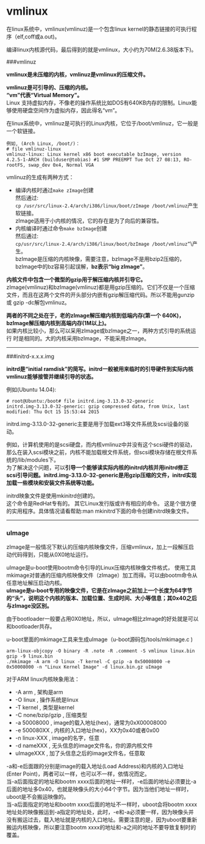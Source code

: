 vmlinux
=====

在linux系统中，vmlinux(vmlinuz)是一个包含linux kernel的静态链接的可执行程序（elf,coff或a.out)。

编译linux内核源代码，最后得到的就是vmlinux，大小约为70M(2.6.38版本下)。

###vmlinuz

**vmlinux是未压缩的内核，vmlinuz是vmlinux的压缩文件。**

**vmlinuz是可引导的、压缩的内核。**   
**“vm”代表“Virtual Memory”。**    
Linux 支持虚拟内存，不像老的操作系统比如DOS有640KB内存的限制。Linux能够使用硬盘空间作为虚拟内存，因此得名“vm”。

在linux系统中，vmlinuz是可执行的Linux内核，它位于/boot/vmlinuz，它一般是一个软链接。

	例如, (Arch Linux, /boot/)：
	# file vmlinuz-linux
	vmlinuz-linux: Linux kernel x86 boot executable bzImage, version 4.2.5-1-ARCH (builduser@tobias) #1 SMP PREEMPT Tue Oct 27 08:13, RO-rootFS, swap_dev 0x4, Normal VGA
	
vmlinuz的生成有两种方式：

* 编译内核时通过`make zImage`创建      
	然后通过:    
	`cp /usr/src/linux-2.4/arch/i386/linux/boot/zImage /boot/vmlinuz`产生软链接。    
	zImage适用于小内核的情况，它的存在是为了向后的兼容性。
* 内核编译时通过命令`make bzImage`创建    
	然后通过:    
	`cp/usr/src/linux-2.4/arch/i386/linux/boot/bzImage /boot/vmlinuz”`\产生。    
	bzImage是压缩的内核映像，需要注意，bzImage不是用bzip2压缩的，bzImage中的bz容易引起误解，**bz表示“big zImage”**。
	
	
**内核文件中包含一个微型的gzip用于解压缩内核并引导它。**    
zImage(vmlinuz)和bzImage(vmlinuz)都是用gzip压缩的。它们不仅是一个压缩文件，而且在这两个文件的开头部分内嵌有gzip解压缩代码。所以不能用gunzip 或 gzip -dc解包vmlinuz。

**两者的不同之处在于，老的zImage解压缩内核到低端内存(第一个 640K)，bzImage解压缩内核到高端内存(1M以上)。**    
如果内核比较小，那么可以采用zImage或bzImage之一，两种方式引导的系统运行 时是相同的。大的内核采用bzImage，不能采用zImage。    

----

###initrd-x.x.x.img

**initrd是“initial ramdisk”的简写。initrd一般被用来临时的引导硬件到实际内核vmlinuz能够接管并继续引导的状态。**   

例如(Ubuntu 14.04):

	# root@Ubuntu:/boot# file initrd.img-3.13.0-32-generic
	initrd.img-3.13.0-32-generic: gzip compressed data, from Unix, last modified: Thu Oct 15 15:53:44 2015
	
initrd.img-3.13.0-32-generic主要是用于加载ext3等文件系统及scsi设备的驱动。

例如，计算机使用的是scsi硬盘，而内核vmlinuz中并没有这个scsi硬件的驱动，那么在装入scsi模块之前，内核不能加载根文件系统，但scsi模块存储在根文件系统的/lib/modules下。    
为了解决这个问题，可以**引导一个能够读实际内核的initrd内核并用initrd修正 scsi引导问题。initrd.img-3.13.0-32-generic是用gzip压缩的文件，initrd实现加载一些模块和安装文件系统等功能。**

initrd映象文件是使用mkinitrd创建的。    
这个命令是RedHat专有的。 其它Linux发行版或许有相应的命令。
这是个很方便的实用程序。具体情况请看帮助:man mkinitrd下面的命令创建initrd映象文件。

---

### uImage

zImage是一般情况下默认的压缩内核映像文件，压缩vmlinux，加上一段解压启动代码得到，只能从0X0地址运行。

uImage是u-boot使用bootm命令引导的Linux压缩内核映像文件格式，
使用工具mkimage对普通的压缩内核映像文件（zImage）加工而得。可以由bootm命令从任意地址解压启动内核。   
**uImage是u-boot专用的映像文件，它是在zImage之前加上一个长度为64字节的“头”，说明这个内核的版本、加载位置、生成时间、大小等信息；其0x40之后与zImage没区别。**

由于bootloader一般要占用0X0地址，所以，uImage相比zImage的好处就是可以和bootloader共存。


u-boot里面的mkimage工具来生成uImage（u-boot源码包/tools/mkimage.c )

	arm-linux-objcopy -O binary -R .note -R .comment -S vmlinux linux.bin
	gzip -9 linux.bin
	./mkimage -A arm -O linux -T kernel -C gzip -a 0x50008000 -e 0x50008000 -n "Linux Kernel Image" -d linux.bin.gz uImage

对于ARM linux内核映象用法：

* -A arm , 架构是arm
* -O linux , 操作系统是linux
* -T kernel , 类型是kernel
* -C none/bzip/gzip , 压缩类型
* -a 50008000 , image的载入地址(hex)，通常为0xX00008000
* -e 500080XX , 内核的入口地址(hex)，XX为0x40或者0x00
* -n linux-XXX , image的名字，任意
* -d nameXXX , 无头信息的image文件名，你的源内核文件
* uImageXXX , 加了头信息之后的image文件名，任意取

-a和-e后面跟的分别是image的载入地址(Load Address)和内核的入口地址(Enter Point)，两者可以一样，也可以不一样，依情况而定。   
当-a后面指定的地址和bootm xxxx后面的地址一样时，-e后面的地址必须要比-a后面的地址多0x40，也就是映像头的大小64个字节。因为当他们地址一样时，uboot是不会搬运映像的。    
当-a后面指定的地址和bootm xxxx后面的地址不一样时，uboot会将bootm xxxx地址处的映像搬运到-a指定的地址处，此时，-e和-a必须要一样，因为映像头并没有搬运过去，载入地址就是内核的入口地址。需要注意的是，因为uboot要重新搬运内核映像，所以要注意bootm xxxx的地址和-a之间的地址不要导致复制时的覆盖。    

